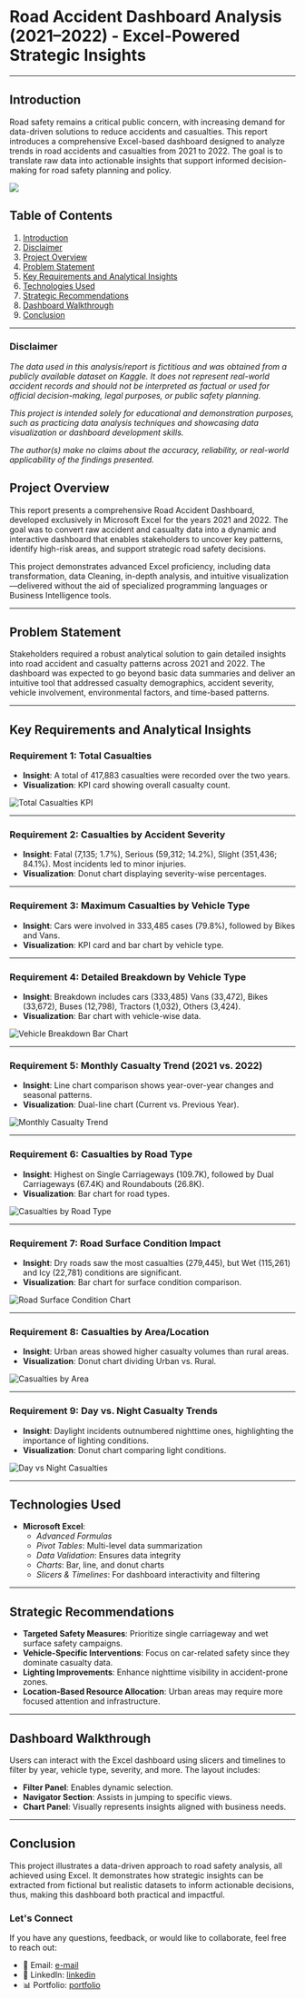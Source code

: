 # Road Accident Dashboard Analysis (2021–2022) - Excel-Powered Strategic Insights

---
## Introduction

Road safety remains a critical public concern, with increasing demand for data-driven solutions to reduce accidents and casualties. This report introduces a comprehensive Excel-based dashboard designed to analyze trends in road accidents and casualties from 2021 to 2022. The goal is to translate raw data into actionable insights that support informed decision-making for road safety planning and policy.


![](https://github.com/evansory/Road-Accident-Dashboard-In-Excel/blob/main/Dashboard2.png)

## Table of Contents
1. [Introduction](#introduction)
2. [Disclaimer](#disclaimer)
3. [Project Overview](#project-overview)
4. [Problem Statement](#problem-statement)
5. [Key Requirements and Analytical Insights](#key-requirements-and-analytical-insights)
6. [Technologies Used](#technologies-used)
7. [Strategic Recommendations](#strategic-recommendations)
8. [Dashboard Walkthrough](#dashboard-walkthrough)
9. [Conclusion](#conclusion)

---
### Disclaimer

*The data used in this analysis/report is fictitious and was obtained from a publicly available dataset on Kaggle. It does not represent real-world accident records and should not be interpreted as factual or used for official decision-making, legal purposes, or public safety planning.*

*This project is intended solely for educational and demonstration purposes, such as practicing data analysis techniques and showcasing data visualization or dashboard development skills.*

*The author(s) make no claims about the accuracy, reliability, or real-world applicability of the findings presented.*


## Project Overview

This report presents a comprehensive Road Accident Dashboard, developed exclusively in Microsoft Excel for the years 2021 and 2022. The goal was to convert raw accident and casualty data into a dynamic and interactive dashboard that enables stakeholders to uncover key patterns, identify high-risk areas, and support strategic road safety decisions.

This project demonstrates advanced Excel proficiency, including data transformation, data Cleaning, in-depth analysis, and intuitive visualization—delivered without the aid of specialized programming languages or Business Intelligence tools.

---

## Problem Statement

Stakeholders required a robust analytical solution to gain detailed insights into road accident and casualty patterns across 2021 and 2022. The dashboard was expected to go beyond basic data summaries and deliver an intuitive tool that addressed casualty demographics, accident severity, vehicle involvement, environmental factors, and time-based patterns.

---

## Key Requirements and Analytical Insights

### Requirement 1: Total Casualties
- **Insight**: A total of 417,883 casualties were recorded over the two years.
- **Visualization**: KPI card showing overall casualty count.

![Total Casualties KPI](https://github.com/evansory/Road-Accident-Dashboard-In-Excel/blob/main/Primary%20KPI's.png)

---

### Requirement 2: Casualties by Accident Severity
- **Insight**: Fatal (7,135; 1.7%), Serious (59,312; 14.2%), Slight (351,436; 84.1%). Most incidents led to minor injuries.
- **Visualization**: Donut chart displaying severity-wise percentages.


---

### Requirement 3: Maximum Casualties by Vehicle Type
- **Insight**: Cars were involved in 333,485 cases (79.8%), followed by Bikes and Vans.
- **Visualization**: KPI card and bar chart by vehicle type.


---

### Requirement 4: Detailed Breakdown by Vehicle Type
- **Insight**: Breakdown includes cars (333,485) Vans (33,472), Bikes (33,672), Buses (12,798), Tractors (1,032), Others (3,424).
- **Visualization**: Bar chart with vehicle-wise data.

![Vehicle Breakdown Bar Chart](https://github.com/evansory/Road-Accident-Dashboard-In-Excel/blob/main/Casualty%20by%20vehicle%20type.png)

---

### Requirement 5: Monthly Casualty Trend (2021 vs. 2022)
- **Insight**: Line chart comparison shows year-over-year changes and seasonal patterns.
- **Visualization**: Dual-line chart (Current vs. Previous Year).

![Monthly Casualty Trend](https://github.com/evansory/Road-Accident-Dashboard-In-Excel/blob/main/Monthly%20Casualty%20Trends.png)

---

### Requirement 6: Casualties by Road Type
- **Insight**: Highest on Single Carriageways (109.7K), followed by Dual Carriageways (67.4K) and Roundabouts (26.8K).
- **Visualization**: Bar chart for road types.

![Casualties by Road Type](https://github.com/evansory/Road-Accident-Dashboard-In-Excel/blob/main/road%20type.png)

---

### Requirement 7: Road Surface Condition Impact
- **Insight**: Dry roads saw the most casualties (279,445), but Wet (115,261) and Icy (22,781) conditions are significant.
- **Visualization**: Bar chart for surface condition comparison.

![Road Surface Condition Chart](https://github.com/evansory/Road-Accident-Dashboard-In-Excel/blob/main/Road%20surface.png)

---

### Requirement 8: Casualties by Area/Location
- **Insight**: Urban areas showed higher casualty volumes than rural areas.
- **Visualization**: Donut chart dividing Urban vs. Rural.

![Casualties by Area](https://github.com/evansory/Road-Accident-Dashboard-In-Excel/blob/main/Location.png)

---

### Requirement 9: Day vs. Night Casualty Trends
- **Insight**: Daylight incidents outnumbered nighttime ones, highlighting the importance of lighting conditions.
- **Visualization**: Donut chart comparing light conditions.

![Day vs Night Casualties](https://github.com/evansory/Road-Accident-Dashboard-In-Excel/blob/main/Casualty%20by%20day%20vs%20night.png)

---

## Technologies Used

- **Microsoft Excel**:
  - *Advanced Formulas*
  - *Pivot Tables*: Multi-level data summarization
  - *Data Validation*: Ensures data integrity
  - *Charts*: Bar, line, and donut charts
  - *Slicers & Timelines*: For dashboard interactivity and filtering

---

## Strategic Recommendations

- **Targeted Safety Measures**: Prioritize single carriageway and wet surface safety campaigns.
- **Vehicle-Specific Interventions**: Focus on car-related safety since they dominate casualty data.
- **Lighting Improvements**: Enhance nighttime visibility in accident-prone zones.
- **Location-Based Resource Allocation**: Urban areas may require more focused attention and infrastructure.

---

## Dashboard Walkthrough

Users can interact with the Excel dashboard using slicers and timelines to filter by year, vehicle type, severity, and more. The layout includes:

- **Filter Panel**: Enables dynamic selection.
- **Navigator Section**: Assists in jumping to specific views.
- **Chart Panel**: Visually represents insights aligned with business needs.

---

## Conclusion

This project illustrates a data-driven approach to road safety analysis, all achieved using Excel. It demonstrates how strategic insights can be extracted from fictional but realistic datasets to inform actionable decisions, thus, making this dashboard both practical and impactful.

### Let's Connect

If you have any questions, feedback, or would like to collaborate, feel free to reach out:

- 📧 Email: [e-mail](mailto:asamuaugustine@gmail.com)
- 💼 LinkedIn: [linkedin](https://www.linkedin.com/in/augustineasamu/)
- 📊 Portfolio: [portfolio](https://www.datascienceportfol.io/evansory)
